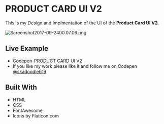 # PRODUCT CARD UI V2

 This is my Design and Implmentation of the UI of the **Product Card UI V2**.

![Screenshot2017-09-2400.07.06.png](http://i.imgrpost.com/imgr/2017/09/24/Screenshot2017-09-2400.07.06.png)

## Live Example

* [Codepen-PRODUCT CARD UI V2](https://codepen.io/skadoodle619/full/jGbrJz)
* If you like my work please like it and follow me on Codepen [@skadoodle619](https://codepen.io/skadoodle619/)

## Built With

* HTML
* CSS
* FontAwesome
* Icons by Flaticon.com


